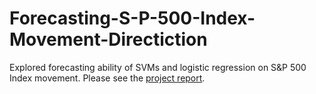 # Forecasting-S-P-500-Index-Movement-Directiction
Explored forecasting ability of SVMs and logistic regression on S&amp;P 500 Index movement. Please see the [project report](Report.pdf).
